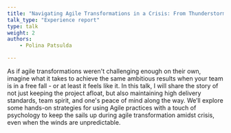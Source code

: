 ```yaml
---
title: "Navigating Agile Transformations in a Crisis: From Thunderstorm to Smooth Sailing"
talk_type: "Experience report"
type: talk
weight: 2
authors:
    - Polina Patsulda

---
```

As if agile transformations weren't challenging enough on their own, imagine what it takes to achieve the same ambitious results when your team is in a free fall - or at least it feels like it. In this talk, I will share the story of not just keeping the project afloat, but also maintaining high delivery standards, team spirit, and one's peace of mind along the way. We’ll explore some hands-on strategies for using Agile practices with a touch of psychology to keep the sails up during agile transformation amidst crisis, even when the winds are unpredictable.
